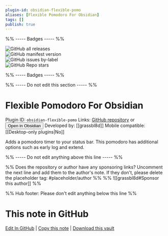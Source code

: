 ```yaml
---
plugin-id: obsidian-flexible-pomo
aliases: [Flexible Pomodoro For Obsidian]
tags: []
publish: true
---
```


%% ----- Badges ----- %%

![GitHub all releases](https://img.shields.io/github/downloads/grassbl8d/flexible-pomo-obsidian/total?color=573E7A&logo=github&style=for-the-badge)  
![GitHub manifest version](https://img.shields.io/github/manifest-json/v/grassbl8d/flexible-pomo-obsidian?color=573E7A&logo=github&style=for-the-badge)  
![GitHub issues by-label](https://img.shields.io/github/issues/grassbl8d/flexible-pomo-obsidian/help%20wanted?color=573E7A&logo=github&style=for-the-badge)  
![GitHub Repo stars](https://img.shields.io/github/stars/grassbl8d/flexible-pomo-obsidian?color=573E7A&logo=github&style=for-the-badge)

%% ----- Badges ----- %%

%% ----- Do not edit this section ----- %%

# Flexible Pomodoro For Obsidian

Plugin ID: `obsidian-flexible-pomo`
Links: [GitHub repository](https://github.com/grassbl8d/flexible-pomo-obsidian) or [<button id=HH>Open in Obsidian</button>](obsidian://show-plugin?id=obsidian-flexible-pomo)
Developed by: [[grassbl8d]]
Mobile compatible: [[Desktop-only plugins|No]]

Adds a pomodoro timer to your status bar. This pomodoro has additional options such as early log and extend.

%% ----- Do not edit anything above this line ----- %%

%% Does the repository or author have any sponsoring links? Uncomment the next line and add them to the author's note. If they don't, please delete the placeholder tag: #placeholder/author %%
%% ![[grassbl8d#Sponsor this author]] %%

%% Hub footer: Please don't edit anything below this line %%

# This note in GitHub

<span class="git-footer">[Edit In GitHub](https://github.dev/obsidian-community/obsidian-hub/blob/main/02%20-%20Community%20Expansions/02.05%20All%20Community%20Expansions/Plugins/obsidian-flexible-pomo.md "git-hub-edit-note") | [Copy this note](https://raw.githubusercontent.com/obsidian-community/obsidian-hub/main/02%20-%20Community%20Expansions/02.05%20All%20Community%20Expansions/Plugins/obsidian-flexible-pomo.md "git-hub-copy-note") | [Download this vault](https://github.com/obsidian-community/obsidian-hub/archive/refs/heads/main.zip "git-hub-download-vault") </span>
